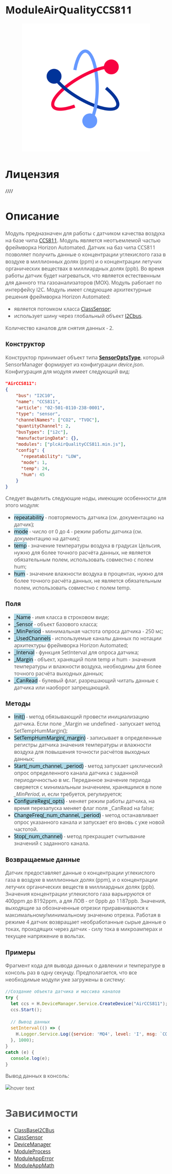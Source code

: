 <div style = "font-family: 'Open Sans', sans-serif; font-size: 16px">

# ModuleAirQualityCCS811
<div style = "color: #555">
    <p align="center">
    <img src="logo.png" width="400" title="hover text">
    </p>
</div>

# Лицензия
////

# Описание
<div style = "color: #555">

Модуль предназначен для работы с датчиком качества воздуха на базе чипа [CCS811](https://github.com/Konkery/ModuleAirQualityCCS811/blob/main/res/CCS811_Datasheet.pdf). Модуль является неотъемлемой частью фреймворка Horizon Automated. Датчик на баз чипа CCS811 позволяет получить данные о концентрации углекислого газа в воздухе в миллионных долях (ppm) и о концентрации летучих органических веществах в миллиардных долях (ppb). Во время работы датчик будет нагреваться, что является естественным для данного тпа газоанализаторов (MOX). Модуль работает по интерфейсу I2C. Модуль имеет следующие архитектурные решения фреймворка Horizon Automated:
- является потомком класса [ClassSensor](https://github.com/Konkery/ModuleSensorArchitecture/blob/main/README.md);
- использует шину через глобальный объект [I2Cbus](https://github.com/Konkery/ModuleBaseI2CBus/blob/main/README.md).

Количество каналов для снятия данных - 2.
</div>

### Конструктор
<div style = "color: #555">

Конструктор принимает объект типа [**SensorOptsType**](https://github.com/Konkery/ModuleSensorArchitecture/blob/main/README.md), который SensorManager формирует из конфигурации *device.json*. Конфигурация для модуля имеет следующий вид:
```json
"AirCCS811": 
{
    "bus": "I2C10",
    "name": "CCS811",
    "article": "02-501-0110-238-0001",
    "type": "sensor",
    "channelNames": ["CO2", "TVOC"],
    "quantityChannel": 2,
    "busTypes": ["i2c"],
    "manufacturingData": {},
    "modules": ["plcAirQualityCCS811.min.js"],
    "config": {
      "repeatability": "LOW",
      "mode": 1,
      "temp": 24,
      "hum": 45
    }
}
```
Следует выделить следующие ноды, имеющие особенности для этого модуля:
- <mark style="background-color: lightblue">repeatability</mark> - повторяемость датчика (см. документацию на датчик);
- <mark style="background-color: lightblue">mode</mark> - число от 0 до 4 - режим работы датчика (см. документацию на датчик);
- <mark style="background-color: lightblue">temp</mark> - значение температуры воздуха в градусах Цельсия, нужно для более точного расчёта данных, не является обязательным полем, использовать совместно с полем hum;
- <mark style="background-color: lightblue">hum</mark> - значение влажности воздуха в процентах, нужно для более точного расчёта данных, не является обязательным полем, использовать совместно с полем temp.
</div>

### Поля
<div style = "color: #555">

- <mark style="background-color: lightblue">_Name</mark> - имя класса в строковом виде;
- <mark style="background-color: lightblue">_Sensor</mark> - объект базового класса;
- <mark style="background-color: lightblue">_MinPeriod</mark> - минимальная частота опроса датчика - 250 мс;
- <mark style="background-color: lightblue">_UsedChannels</mark> - используемые каналы данных по нотации архитектуры фреймворка Horizon Automated;
- <mark style="background-color: lightblue">_Interval</mark> - функция SetInterval для опроса датчика;
- <mark style="background-color: lightblue">_Margin</mark> - объект, хранящий поля temp и hum - значения температуры и влажности воздуха, необходимы для более точного расчёта выходных данных;
- <mark style="background-color: lightblue">_CanRead</mark> - булевый флаг, разрешающий читать данные с датчика или наоборот запрещающий.
</div>

### Методы
<div style = "color: #555">

- <mark style="background-color: lightblue">Init()</mark> - метод обязывающий провести инициализацию датчика. Если поле _Margin не undefined - запускает метод SetTempHumMargin();
- <mark style="background-color: lightblue">SetTempHumMargin(_margin)</mark> - записывает в определенные регистры датчика значения температуры и влажности воздуха для повышения точности расчётов выходных данных;
- <mark style="background-color: lightblue">Start(_num_channel, _period)</mark> - метод запускает циклический опрос определенного канала датчика с заданной периодичностью в мс. Переданное значение периода сверяется с минимальным значением, хранящимся в поле *_MinPeriod*, и, если требуется, регулируется;
- <mark style="background-color: lightblue">ConfigureRegs(_opts)</mark> - меняет режим работы датчика, на время перезапуска меняет флаг поля _CanRead на false;
- <mark style="background-color: lightblue">ChangeFreq(_num_channel, _period)</mark> - метод останавливает опрос указанного канала и запускает его вновь с уже новой частотой.
- <mark style="background-color: lightblue">Stop(_num_channel)</mark> - метод прекращает считывание значений с заданного канала.
</div>

### Возвращаемые данные
<div style = "color: #555">

Датчик предоставляет данные о концентрации углекислого газа в воздухе в миллионных долях (ppm), и о концентрации летучих органических веществ в миллиардных долях (ppb). Значения концентрации углекислого газа варьируются от 400ppm до 8192ppm, а для ЛОВ - от 0ppb до 1187ppb. Значения, выходящие за обозначенные отрезки приравниваются к максимальному/минимальному значению отрезка. Работая в режиме 4 датчик возвращает необработанные сырые данные о токах, проходящих через датчик - силу тока в микроамперах и текущее напряжение в вольтах.
</div>

### Примеры
<div style = "color: #555">

Фрагмент кода для вывода данных о давлении и температуре в консоль раз в одну секунду. Предполагается, что все необходимые модули уже загружены в систему:
```js
//Создание объекта датчика и массива каналов
try {
  let ccs = H.DeviceManager.Service.CreateDevice("AirCCS811");
  ccs.Start();

  // Вывод данных
  setInterval(() => {
    H.Logger.Service.Log({service: 'MQ4', level: 'I', msg: `CO2: ${(ccs[0].Value).toFixed(3)} ppm    TVOC: ${(ccs[1].Value)} ppb`});
  }, 1000);
}
catch (e) {
  console.log(e);
}
```
Вывод данных в консоль:
<p align="left">
  <img src="./res/output.png" title="hover text">
</p>
<div>

# Зависимости
- [ClassBaseI2CBus](https://github.com/Konkery/ModuleBaseI2CBus/blob/main/README.md)
- [ClassSensor](https://github.com/Konkery/ModuleSensorArchitecture/blob/main/README.md)
- [DeviceManager](https://github.com/Konkery/ModuleSensorManager/blob/main/README.md)
- [ModuleProcess](https://github.com/Konkery/ModuleProcess/blob/main/README.md)
- [ModuleAppError](https://github.com/Konkery/ModuleAppError/blob/main/README.md)
- [ModuleAppMath](https://github.com/Konkery/ModuleAppMath/blob/main/README.md)


</div>